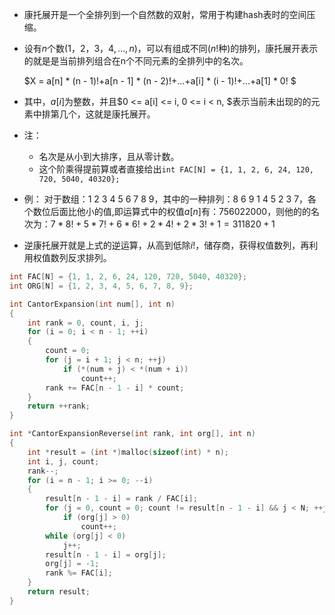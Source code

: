 - 康托展开是一个全排列到一个自然数的双射，常用于构建hash表时的空间压缩。

- 设有$n$个数$(1，2，3，4,…,n)$，可以有组成不同($n!$种)的排列，康托展开表示的就是是当前排列组合在n个不同元素的全排列中的名次。

  $X = a[n] * (n - 1)!+a[n - 1] * (n - 2)!+...+a[i] * (i - 1)!+...+a[1] * 0! $

- 其中，$a[i]$为整数，并且$0 <= a[i] <= i, 0 <= i < n, $表示当前未出现的的元素中排第几个，这就是康托展开。

- 注：

  - 名次是从小到大排序，且从零计数。
  - 这个阶乘得提前算或者直接给出`int FAC[N] = {1, 1, 2, 6, 24, 120, 720, 5040, 40320};`

- 例：
  对于数组：$1\ 2\ 3\ 4\ 5\ 6\ 7\ 8\ 9$，其中的一种排列：$8\ 6\ 9\ 1\ 4\ 5\ 2\ 3\ 7$，各个数位后面比他小的值,即运算式中的权值$a[n]$有：$7 5 6 0 2 2 0 0 0$，则他的的名次为：$7 * 8! + 5 * 7! + 6 * 6! + 2 * 4! + 2 * 3! + 1 = 311820 + 1$

- 逆康托展开就是上式的逆运算，从高到低除$i!$，储存商，获得权值数列，再利用权值数列反求排列。

```c
int FAC[N] = {1, 1, 2, 6, 24, 120, 720, 5040, 40320};
int ORG[N] = {1, 2, 3, 4, 5, 6, 7, 8, 9};

int CantorExpansion(int num[], int n)
{
    int rank = 0, count, i, j;
    for (i = 0; i < n - 1; ++i)
    {
        count = 0;
        for (j = i + 1; j < n; ++j)
            if (*(num + j) < *(num + i))
                count++;
        rank += FAC[n - 1 - i] * count;
    }
    return ++rank;
}

int *CantorExpansionReverse(int rank, int org[], int n)
{
    int *result = (int *)malloc(sizeof(int) * n);
    int i, j, count;
    rank--;
    for (i = n - 1; i >= 0; --i)
    {
        result[n - 1 - i] = rank / FAC[i];
        for (j = 0, count = 0; count != result[n - 1 - i] && j < N; ++j)
            if (org[j] > 0)
                count++;
        while (org[j] < 0)
            j++;
        result[n - 1 - i] = org[j];
        org[j] = -1;
        rank %= FAC[i];
    }
    return result;
}
```



